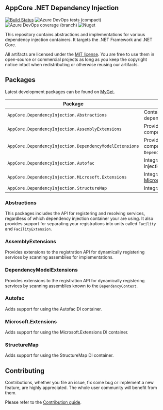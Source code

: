 AppCore .NET Dependency Injection
---------------------------------

[![Build Status](https://dev.azure.com/AppCoreNet/DependencyInjection/_apis/build/status/AppCoreNet.DependencyInjection%20CI?branchName=dev)](https://dev.azure.com/AppCoreNet/DependencyInjection/_build/latest?definitionId=2&branchName=dev)
![Azure DevOps tests (compact)](https://img.shields.io/azure-devops/tests/AppCoreNet/DependencyInjection/2?compact_message)
![Azure DevOps coverage (branch)](https://img.shields.io/azure-devops/coverage/AppCoreNet/DependencyInjection/2/dev)
![Nuget](https://img.shields.io/nuget/v/AppCore.DependencyInjection.Abstractions)

This repository contains abstractions and implementations for various dependency injection containers. It targets the .NET Framework
and .NET Core.

All artifacts are licensed under the [MIT license](LICENSE). You are free to use them in open-source or commercial projects as long
as you keep the copyright notice intact when redistributing or otherwise reusing our artifacts.

## Packages

Latest development packages can be found on [MyGet](https://www.myget.org/gallery/appcorenet).

Package                                                         | Description
----------------------------------------------------------------|------------------------------------------------------------------------------------------------------
`AppCore.DependencyInjection.Abstractions`                | Contains the public API for the dependency injection framework.
`AppCore.DependencyInjection.AssemblyExtensions`         | Provides extensions to register components by scanning assemblies.
`AppCore.DependencyInjection.DependencyModelExtensions` | Provides extensions to register components by scanning the `DependencyContext` of the application.
`AppCore.DependencyInjection.Autofac`                      | Integrates [Autofac](https://autofac.org/) with the dependency injection framework.
`AppCore.DependencyInjection.Microsoft.Extensions`       | Integration of [Microsoft.Extensions.DependencyInjection](https://docs.microsoft.com/en-us/dotnet/api/microsoft.extensions.dependencyinjection).
`AppCore.DependencyInjection.StructureMap`                | Integration of [StructureMap](http://structuremap.github.io/).

### Abstractions

This packages includes the API for registering and resolving services, regardless of which dependency injection container your are using. It also provides support for
separating your registrations into units called `Facility` and `FacilityExtension`.

### AssemblyExtensions

Provides extensions to the registration API for dynamically registering services by scanning assemblies for implementations.

### DependencyModelExtensions

Provides extensions to the registration API for dynamically registering services by scanning assemblies known to the `DependencyContext`.

### Autofac

Adds support for using the Autofac DI container.

### Microsoft.Extensions

Adds support for using the Microsoft.Extensions DI container.

### StructureMap

Adds support for using the StructureMap DI container.

## Contributing

Contributions, whether you file an issue, fix some bug or implement a new feature, are highly appreciated. The whole user community
will benefit from them.

Please refer to the [Contribution guide](CONTRIBUTING.md).
